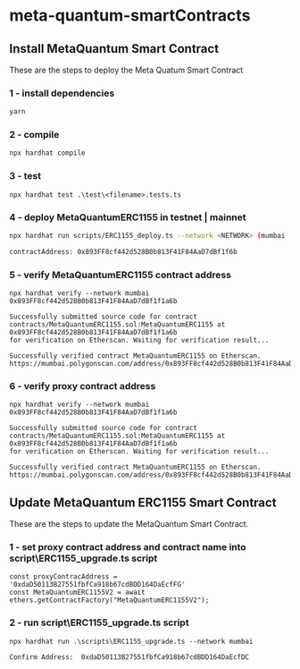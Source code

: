 # meta-quantum-smartContracts

## Install MetaQuantum Smart Contract
These are the steps to deploy the Meta Quatum Smart Contract

### 1 - install dependencies

```bash
yarn
```

### 2 - compile

```bash
npx hardhat compile
```

### 3 - test
```
npx hardhat test .\test\<filename>.tests.ts
```

### 4 -  deploy MetaQuantumERC1155  in testnet | mainnet

```bash
npx hardhat run scripts/ERC1155_deploy.ts --network <NETWORK> (mumbai | polygon)

contractAddress: 0x893FF8cf442d528B0b813F41F84AaD7dBf1f6b
```

### 5 - verify MetaQuantumERC1155 contract address
```
npx hardhat verify --network mumbai 0x893FF8cf442d528B0b813F41F84AaD7dBf1f1a6b

Successfully submitted source code for contract
contracts/MetaQuantumERC1155.sol:MetaQuantumERC1155 at 0x893FF8cf442d528B0b813F41F84AaD7dBf1f1a6b
for verification on Etherscan. Waiting for verification result...

Successfully verified contract MetaQuantumERC1155 on Etherscan.
https://mumbai.polygonscan.com/address/0x893FF8cf442d528B0b813F41F84AaD7dBf1f1a6b#code
```
### 6 - verify proxy contract address

```
npx hardhat verify --network mumbai 0x893FF8cf442d528B0b813F41F84AaD7dBf1f1a6b

Successfully submitted source code for contract
contracts/MetaQuantumERC1155.sol:MetaQuantumERC1155 at 0x893FF8cf442d528B0b813F41F84AaD7dBf1f1a6b
for verification on Etherscan. Waiting for verification result...

Successfully verified contract MetaQuantumERC1155 on Etherscan.
https://mumbai.polygonscan.com/address/0x893FF8cf442d528B0b813F41F84AaD7dBf1f1a6b#code

```

## Update MetaQuantum ERC1155 Smart Contract
These are the steps to update the MetaQuantum Smart Contract.

### 1 - set proxy contract address and contract name into script\ERC1155_upgrade.ts script

```
const proxyContracAddress = '0xdaD50113B27551fbfCa918b67cdBDD164DaEcfFG'
const MetaQuantumERC1155V2 = await ethers.getContractFactory("MetaQuantumERC1155V2");
```
    
### 2 - run script\ERC1155_upgrade.ts script

```
npx hardhat run .\scripts\ERC1155_upgrade.ts --network mumbai

Confirm Address:  0xdaD50113B27551fbfCa918b67cdBDD164DaEcfDC
```




